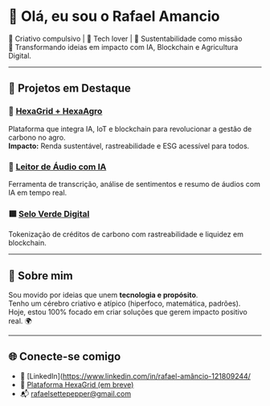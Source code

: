# 👋 Olá, eu sou o Rafael Amancio

🧠 Criativo compulsivo | 🤖 Tech lover | 🌱 Sustentabilidade como missão  
🚀 Transformando ideias em impacto com IA, Blockchain e Agricultura Digital.

---

## 💼 Projetos em Destaque

### 🔷 [HexaGrid + HexaAgro](https://github.com/Rafaelleafar)
Plataforma que integra IA, IoT e blockchain para revolucionar a gestão de carbono no agro.  
**Impacto:** Renda sustentável, rastreabilidade e ESG acessível para todos.

### 🎹 [Leitor de Áudio com IA](https://gist.github.com/Rafaelleafar)
Ferramenta de transcrição, análise de sentimentos e resumo de áudios com IA em tempo real.

### 🟩 [Selo Verde Digital](https://gist.github.com/Rafaelleafar)
Tokenização de créditos de carbono com rastreabilidade e liquidez em blockchain.

---

## 🧠 Sobre mim

Sou movido por ideias que unem **tecnologia e propósito**.  
Tenho um cérebro criativo e atípico (hiperfoco, matemática, padrões).  
Hoje, estou 100% focado em criar soluções que gerem impacto positivo real. 🌍

---

## 🌐 Conecte-se comigo

- 🔗 [LinkedIn](https://www.linkedin.com/in/rafael-amâncio-121809244/
- 🌱 [Plataforma HexaGrid (em breve)](#)
- 📬 rafaelsettepepper@gmail.com 




